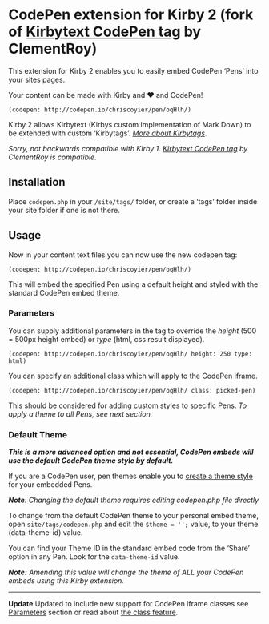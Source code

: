 # CodePen extension for Kirby 2 (fork of [Kirbytext CodePen tag](https://gist.github.com/ClementRoy/5024929) by ClementRoy)

This extension for Kirby 2 enables you to easily embed CodePen ‘Pens’ into your sites pages.

Your content can be made with Kirby and ❤ and CodePen!

```
(codepen: http://codepen.io/chriscoyier/pen/oqHlh/)
```
Kirby 2 allows Kirbytext (Kirbys custom implementation of Mark Down) to be extended with custom ‘Kirbytags’. _[More about Kirbytags](http://getkirby.com/docs/advanced/kirbytext)_.

_Sorry, not backwards compatible with Kirby 1. [Kirbytext CodePen tag](https://gist.github.com/ClementRoy/5024929) by ClementRoy is compatible._

## Installation

Place `codepen.php` in your `/site/tags/` folder, or create a ‘tags’ folder inside your site folder if one is not there.

## Usage

Now in your content text files you can now use the new codepen tag:

```
(codepen: http://codepen.io/chriscoyier/pen/oqHlh/)
```
This will embed the specified Pen using a default height and styled with the standard CodePen embed theme.

### Parameters

You can supply additional parameters in the tag to override the _height_ (500 = 500px height embed) or _type_ (html, css result displayed).

```
(codepen: http://codepen.io/chriscoyier/pen/oqHlh/ height: 250 type: html)
```
You can specify an additional class which will apply to the CodePen iframe.

```
(codepen: http://codepen.io/chriscoyier/pen/oqHlh/ class: picked-pen)
```
This should be considered for adding custom styles to specific Pens. _To apply a theme to all Pens, see next section._

### Default Theme

_**This is a more advanced option and not essential, CodePen embeds will use the default CodePen theme style by default.**_

If you are a CodePen user, pen themes enable you to [create a theme style](http://blog.codepen.io/2013/07/23/the-new-embed-builder-customize-every-aspect/) for your embedded Pens. 

_**Note**: Changing the default theme requires editing codepen.php file directly_

To change from the default CodePen theme to your personal embed theme, open `site/tags/codepen.php` and edit the `$theme = '';` value, to your theme (data-theme-id) value.

You can find your Theme ID in the standard embed code from the ‘Share’ option in any Pen. Look for the `data-theme-id`  value.

_**Note:** Amending this value will change the theme of ALL your CodePen embeds using this Kirby extension._

****

**Update** Updated to include new support for CodePen iframe classes see [Parameters](#parameters) section or read about [the class feature](http://blog.codepen.io/2014/10/31/add-class-name-embed-iframe/).